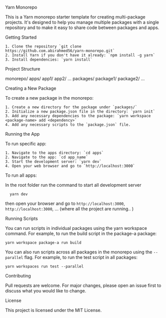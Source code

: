 Yarn Monorepo

  This is a Yarn monorepo starter template for creating multi-package projects. It's designed to help you manage multiple packages with a single repository and to make it easy to share code between packages and apps.

  Getting Started

    1. Clone the repository `git clone https://github.com.abirahmed56/yarn-monorepo.git`
    2. Install Yarn if you don't have it already: `npm install -g yarn`
    3. Install dependencies: `yarn install`


Project Structure


   monorepo/
     apps/
       app1/
       app2/
       ...
     packages/
       package1/
       package2/
       ...


Creating a New Package

  To create a new package in the monorepo:

    1. Create a new directory for the package under `packages/`
    2. Initialize a new package.json file in the directory: `yarn init`
    3. Add any necessary dependencies to the package: `yarn workspace <package-name> add <dependency>`
    4. Add any necessary scripts to the `package.json` file.


Running the App

  To run specific app:

    1. Navigate to the apps directory: `cd apps`
    2. Navigate to the app: `cd app_name`
    3. Start the development server: `yarn dev`
    4. Open your web browser and go to `http://localhost:3000`

  To run all apps:

  In the root folder run the command to start all development server

      yarn dev

  then open your browser and go to `http://localhost:3000`, `http://localhost:3000`, ...
    (where all the project are running.. )

Running Scripts

  You can run scripts in individual packages using the yarn workspace command. For example, to run the build script in the package-a package:

    yarn workspace package-a run build

  You can also run scripts across all packages in the monorepo using the `--parallel` flag. For example, to run the test script in all packages:

    yarn workspaces run test --parallel


Contributing

  Pull requests are welcome. For major changes, please open an issue first to discuss what you would like to change.


License

  This project is licensed under the MIT License.